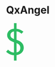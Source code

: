 # QxAngel

<div id="prompt" role="presentation">
  <svg xmlns="http://www.w3.org/2000/svg" viewBox="0 0 1415 289">
    <path d="M79.78 0v43.2c22.75 2.3 40.9 12.38 52.7 23.04l-14.7 15.26c-10.93-10.08-23.6-16.4-38-18.14v65.38c28.8 9.5 55.3 25.63 55.3 61.05 0 27.33-18.73 51.52-55.3 56.42v42.05h-19.6v-41.2C33.13 245.67 12.7 232.7 0 220.32l14.4-16.13c12.1 12.1 26.78 21 45.8 22.44v-79.5c-33.7-11.22-52.7-28.22-52.7-55 0-23.04 17.27-45.5 52.7-48.96V0h19.58zm-19.6 63.94c-15.54 2.6-27.06 11.52-27.06 27.93 0 13.54 6.05 22.18 27.07 30.53V63.94zm19.6 89.85v71.7c19-3.76 29.08-15.57 29.08-35.44 0-16.13-7.48-27.07-29.08-36.3z" fill="#2dbc63" fill-rule="evenodd"/>
    <path d="M431.05 90.06c-15.27 0-25.06 8.06-33.4 20.16-4.62-15.56-15.85-20.16-27.37-20.16-15.26 0-24.77 9.2-32.83 21.02l-1.73-17.86H317V245h22.18V127.2c8-12.4 16.3-19.6 26.4-19.6 10.94 0 11.8 7.78 11.8 27.08V245h22.46V127.2c8.36-12.95 17.28-18.14 26.5-18.14 10.94 0 11.8 7.78 11.8 27.08V245h22.18V132.1c0-34.84-14.68-42.04-29.37-42.04zm179.73 121.82c0 12.1 3.74 16.7 12.38 19.3l-6.05 17.28c-12.93-1.73-23.6-7.78-27.62-21.6-10.94 14.1-27.93 21.3-47.52 21.3-30.52 0-48.96-18.42-48.96-46.65 0-31.1 25.05-48.64 70.84-48.64h22.47v-12.38c0-22.18-13.52-30.24-36-30.24-10.06 0-23.9 2.3-39.44 7.77l-6.62-18.43c18.72-6.62 34.84-9.5 49.82-9.5 37.73 0 56.74 19 56.74 48.96v72.86zm-62.8 18.14c15 0 29.4-8.06 38.32-21.6v-38.88h-21.9c-33.4 0-45.5 12.1-45.5 31.68 0 19 9.22 28.8 29.1 28.8zM682.64 29.3l-24.2 2.87V245h24.2V29.3zm101.1 63.92h-31.1l-67.4 68.84 74.6 82.94h31.95l-76.05-83.23 67.97-68.55zm53.08 84.4c1.16 35.12 20.74 50.4 44.07 50.4 15.54 0 27.06-4.62 40.6-13.55l11.22 16.13c-14.1 10.94-33.1 17.57-51.83 17.57-44.36 0-69.4-31.68-69.4-78.9 0-45.8 25.62-79.2 65.94-79.2 38.3 0 61.92 28.5 61.92 74.58 0 5.18-.3 9.8-.58 12.96h-102zm40.9-67.7c-22.46 0-38.88 15.85-40.9 49.26h78.92c-.57-32.55-14.97-49.25-38-49.25zm341.62-80.63l24.2 2.85V245h-21.32l-2.3-19.87c-11.23 15.84-26.5 23.04-42.9 23.04-39.76 0-57.9-31.68-57.9-78.9 0-45.52 22.17-79.2 59.33-79.2 17.56 0 30.52 6.32 40.9 18.13V29.3zm-34.56 80.32c-15.3 2.8-27.5 11.1-33.8 23.2v-2c-.3-20.7-6.7-35-24.8-35-15.3 0-24 9.4-26.2 37h51zm137-67.3c-38.7 0-62.6 20.4
